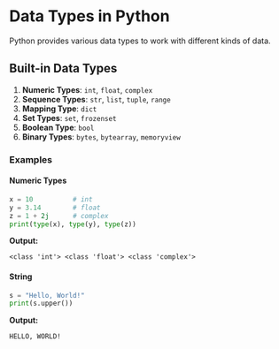 
# Data Types in Python

Python provides various data types to work with different kinds of data.

## Built-in Data Types
1. **Numeric Types**: `int`, `float`, `complex`
2. **Sequence Types**: `str`, `list`, `tuple`, `range`
3. **Mapping Type**: `dict`
4. **Set Types**: `set`, `frozenset`
5. **Boolean Type**: `bool`
6. **Binary Types**: `bytes`, `bytearray`, `memoryview`

### Examples
#### Numeric Types
```python
x = 10          # int
y = 3.14        # float
z = 1 + 2j      # complex
print(type(x), type(y), type(z))
```
**Output:**
```
<class 'int'> <class 'float'> <class 'complex'>
```

#### String
```python
s = "Hello, World!"
print(s.upper())
```
**Output:**
```
HELLO, WORLD!
```
